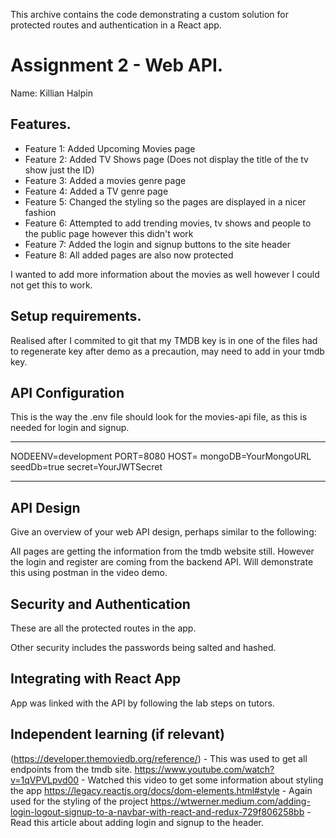 This archive contains the code demonstrating a custom solution for protected routes and authentication in a React app. 

# Assignment 2 - Web API.

Name: Killian Halpin

## Features.

 
 + Feature 1: Added Upcoming Movies page 
 + Feature 2: Added TV Shows page (Does not display the title of the tv show just the ID)
 + Feature 3: Added a movies genre page 
 + Feature 4: Added a TV genre page 
 + Feature 5: Changed the styling so the pages are displayed in a nicer fashion
 + Feature 6: Attempted to add trending movies, tv shows and people to the public page however this didn't work 
 + Feature 7: Added the login and signup buttons to the site header
 + Feature 8: All added pages are also now protected

 I wanted to add more information about the movies as well however I could not get this to work. 
 
## Setup requirements.

Realised after I commited to git that my TMDB key is in one of the files had to regenerate key after demo as a precaution, may need to add in your tmdb key. 

## API Configuration

This is the way the .env file should look for the movies-api file, as this is needed for login and signup. 


_____________________
NODEENV=development
PORT=8080
HOST=
mongoDB=YourMongoURL
seedDb=true
secret=YourJWTSecret
______________________

## API Design
Give an overview of your web API design, perhaps similar to the following: 

All pages are getting the information from the tmdb website still. 
However the login and register are coming from the backend API. Will demonstrate this using postman in the video demo. 

## Security and Authentication

<!-- <Route path="/movies" element={<MoviesPage />} />
              <Route path="/profile" element={<ProfilePage />} />
              <Route path="/upcomingmovies" element={<UpComingMoviesPage />} />
              <Route path="/tv" element={<TVpage />} />
              <Route path="/moviegenres" element={<MovieGenrePage />} />
              <Route path="/tvgenres" element={<TVGenrePage />} /> -->
            
These are all the protected routes in the app. 

Other security includes the passwords being salted and hashed. 

## Integrating with React App

App was linked with the API by following the lab steps on tutors. 

## Independent learning (if relevant)

(https://developer.themoviedb.org/reference/) - This was used to get all endpoints from the tmdb site. 
https://www.youtube.com/watch?v=1qVPVLpvd00 - Watched this video to get some information about styling the app 
https://legacy.reactjs.org/docs/dom-elements.html#style - Again used for the styling of the project 
https://wtwerner.medium.com/adding-login-logout-signup-to-a-navbar-with-react-and-redux-729f806258bb - Read this article about adding login and signup to the header. 

